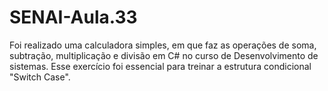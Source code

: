 # SENAI-Aula.33
<p>Foi realizado uma calculadora simples, em que faz as operações de soma, subtração, multiplicação e divisão em C# no curso de Desenvolvimento de sistemas. Esse exercício foi essencial para treinar a estrutura condicional "Switch Case".</p>
